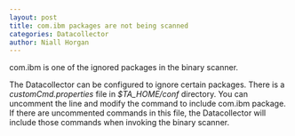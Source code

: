 ```yaml
---
layout: post
title: com.ibm packages are not being scanned
categories: Datacollector
author: Niall Horgan
---
```


com.ibm is one of the ignored packages in the binary scanner. 

The Datacollector can be configured to ignore certain packages. 
There is a *customCmd.properties* file in *$TA_HOME/conf* directory. 
You can uncomment the line and modify the command to include com.ibm package. 
If there are uncommented commands in this file, the Datacollector will include 
those commands when invoking the binary scanner.
